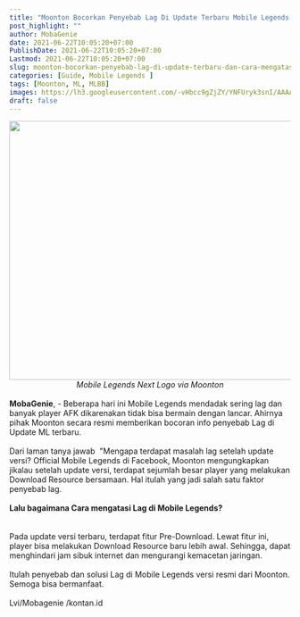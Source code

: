 ```yaml
---
title: "Moonton Bocorkan Penyebab Lag Di Update Terbaru Mobile Legends Dan Cara Mengatasinya"
post_highlight: ""
author: MobaGenie
date: 2021-06-22T10:05:20+07:00
PublishDate: 2021-06-22T10:05:20+07:00
Lastmod: 2021-06-22T10:05:20+07:00
slug: moonton-bocorkan-penyebab-lag-di-update-terbaru-dan-cara-mengatasinya
categories: [Guide, Mobile Legends ]
tags: [Moonton, ML, MLBB]
images: https://lh3.googleusercontent.com/-vHbcc9gZjZY/YNFUryk3snI/AAAAAAAAB0A/VrxQeygeDhYKBRvy_xfIiXMGnHTBsE5UgCLcBGAsYHQ/s696/IMG_ORG_1624331265346.jpeg
draft: false
---
```


<div><div text-align: center;"><a href="https://lh3.googleusercontent.com/-vHbcc9gZjZY/YNFUryk3snI/AAAAAAAAB0A/VrxQeygeDhYKBRvy_xfIiXMGnHTBsE5UgCLcBGAsYHQ/s696/IMG_ORG_1624331265346.jpeg"  ><img  src="https://lh3.googleusercontent.com/-vHbcc9gZjZY/YNFUryk3snI/AAAAAAAAB0A/VrxQeygeDhYKBRvy_xfIiXMGnHTBsE5UgCLcBGAsYHQ/s696/IMG_ORG_1624331265346.jpeg"  width="696" height="464"  ></a></div><i><div style="text-align: center;"><i>Mobile Legends Next Logo via Moonton</i></div></i><br>
</div><div><b>MobaGenie</b>, - Beberapa hari ini Mobile Legends mendadak sering lag dan banyak player AFK dikarenakan tidak bisa bermain dengan lancar. Ahirnya pihak Moonton secara resmi memberikan bocoran info penyebab Lag di Update ML terbaru.<br>
</div><div><br>
</div><div>Dari laman tanya jawab&nbsp; "Mengapa terdapat masalah lag setelah update versi? Official Mobile Legends di Facebook, Moonton mengungkapkan jikalau setelah update versi, terdapat sejumlah besar player yang melakukan Download Resource bersamaan. Hal itulah yang jadi salah satu faktor penyebab lag.</div><div><br>
</div><div><b>Lalu bagaimana Cara mengatasi Lag di Mobile Legends?&nbsp;</b></div><div><br>
</div><div><br>
</div><div>Pada update versi terbaru, terdapat fitur Pre-Download. Lewat fitur ini, player bisa melakukan Download Resource baru lebih awal. Sehingga, dapat menghindari jam sibuk internet dan mengurangi kemacetan jaringan.</div><div><br>
</div><div>Itulah penyebab dan solusi Lag di Mobile Legends versi resmi dari Moonton. Semoga bisa bermanfaat.&nbsp;</div><div><br>
</div><div>Lvi/Mobagenie /kontan.id</div><div><br>
</div>
